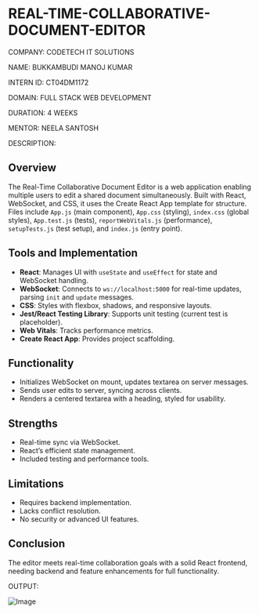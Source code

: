 # REAL-TIME-COLLABORATIVE-DOCUMENT-EDITOR

COMPANY: CODETECH IT SOLUTIONS

NAME: BUKKAMBUDI MANOJ KUMAR

INTERN ID: CT04DM1172

DOMAIN: FULL STACK WEB DEVELOPMENT

DURATION: 4 WEEKS

MENTOR: NEELA SANTOSH

DESCRIPTION:

## Overview
The Real-Time Collaborative Document Editor is a web application enabling multiple users to edit a shared document simultaneously. Built with React, WebSocket, and CSS, it uses the Create React App template for structure. Files include `App.js` (main component), `App.css` (styling), `index.css` (global styles), `App.test.js` (tests), `reportWebVitals.js` (performance), `setupTests.js` (test setup), and `index.js` (entry point).

## Tools and Implementation
- **React**: Manages UI with `useState` and `useEffect` for state and WebSocket handling.
- **WebSocket**: Connects to `ws://localhost:5000` for real-time updates, parsing `init` and `update` messages.
- **CSS**: Styles with flexbox, shadows, and responsive layouts.
- **Jest/React Testing Library**: Supports unit testing (current test is placeholder).
- **Web Vitals**: Tracks performance metrics.
- **Create React App**: Provides project scaffolding.

## Functionality
- Initializes WebSocket on mount, updates textarea on server messages.
- Sends user edits to server, syncing across clients.
- Renders a centered textarea with a heading, styled for usability.

## Strengths
- Real-time sync via WebSocket.
- React’s efficient state management.
- Included testing and performance tools.

## Limitations
- Requires backend implementation.
- Lacks conflict resolution.
- No security or advanced UI features.

## Conclusion
The editor meets real-time collaboration goals with a solid React frontend, needing backend and feature enhancements for full functionality.

OUTPUT:

![Image](https://github.com/user-attachments/assets/daf5d4e6-dc7f-48c9-8ef1-4d97e8d96892)
